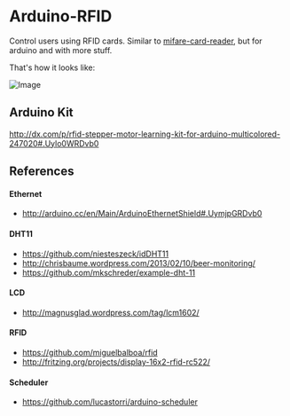 # Arduino-RFID

Control users using RFID cards. Similar to [mifare-card-reader](https://github.com/lucastorri/mifare-card-reader), but for arduino and with more stuff.

That's how it looks like: 

![Image](../blob/master/docs/images/IMG_6918.jpg?raw=true)

## Arduino Kit

<http://dx.com/p/rfid-stepper-motor-learning-kit-for-arduino-multicolored-247020#.Uylo0WRDvb0>


## References

#### Ethernet

* <http://arduino.cc/en/Main/ArduinoEthernetShield#.UymjpGRDvb0>


#### DHT11

* <https://github.com/niesteszeck/idDHT11>
* <http://chrisbaume.wordpress.com/2013/02/10/beer-monitoring/>
* <https://github.com/mkschreder/example-dht-11>


#### LCD

* <http://magnusglad.wordpress.com/tag/lcm1602/>


#### RFID

* <https://github.com/miguelbalboa/rfid>
* <http://fritzing.org/projects/display-16x2-rfid-rc522/>


#### Scheduler

* <https://github.com/lucastorri/arduino-scheduler>